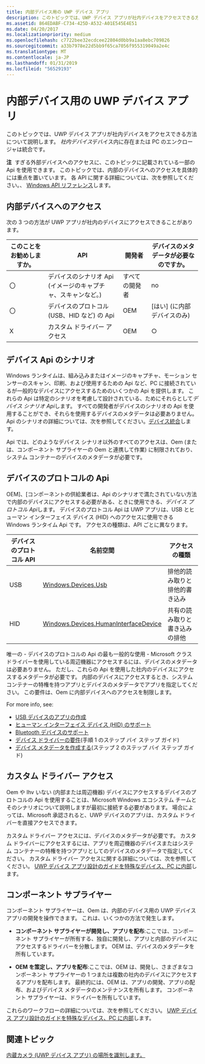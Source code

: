 ```yaml
---
title: 内部デバイス用の UWP デバイス アプリ
description: このトピックでは、UWP デバイス アプリが社内デバイスをアクセスできる方法について説明します。
ms.assetid: 864EDABF-C734-425D-A532-A01E545E4E51
ms.date: 04/20/2017
ms.localizationpriority: medium
ms.openlocfilehash: c7722bee32ecdcee22804d0bb9a1aa8ebc709826
ms.sourcegitcommit: a33b7978e22d5bb9f65ca7056f955319049a2e4c
ms.translationtype: MT
ms.contentlocale: ja-JP
ms.lasthandoff: 01/31/2019
ms.locfileid: "56529193"
---
```

# <a name="uwp-device-apps-for-internal-devices"></a>内部デバイス用の UWP デバイス アプリ


このトピックでは、UWP デバイス アプリが社内デバイスをアクセスできる方法について説明します。 *社内デバイス*デバイス内に存在または PC のエンクロージャは統合です。

**注**  すぎる外部デバイスへのアクセスに、このトピックに記載されている一部の Api を使用できます。 このトピックでは、内部のデバイスへのアクセスを具体的には重点を置いています。 各 API に関する詳細については、次を参照してください。、 [Windows API リファレンス](https://go.microsoft.com/fwlink/p/?LinkId=250938)します。

 

## <a name="span-idaccessinginternaldevicesspanspan-idaccessinginternaldevicesspanspan-idaccessinginternaldevicesspanaccessing-internal-devices"></a><span id="Accessing_internal_devices"></span><span id="accessing_internal_devices"></span><span id="ACCESSING_INTERNAL_DEVICES"></span>内部デバイスへのアクセス


次の 3 つの方法が UWP アプリが社内のデバイスにアクセスできることがあります。

| このことをお勧めしますか。 | API                                                  | 開発者      | デバイスのメタデータが必要なのですか。    |
|--------------|------------------------------------------------------|----------------|---------------------------------|
| 〇          | デバイスのシナリオ Api (イメージのキャプチャ、スキャンなど。) | すべての開発者 | no                              |
| 〇          | デバイスのプロトコル (USB、HID など) の Api                | OEM            | [はい] (に内部デバイスのみ) |
| X           | カスタム ドライバー アクセス                                 | OEM            | ○                             |

 

## <a name="span-iddevicescenarioapisspanspan-iddevicescenarioapisspanspan-iddevicescenarioapisspandevice-scenario-apis"></a><span id="Device_scenario_APIs"></span><span id="device_scenario_apis"></span><span id="DEVICE_SCENARIO_APIS"></span>デバイス Api のシナリオ


Windows ランタイムは、組み込みまたはイメージのキャプチャ、モーション センサーのスキャン、印刷、および使用するための Api など、PC に接続されているが一般的なデバイスにアクセスするためのいくつかの Api を提供します。 これらの Api は特定のシナリオを考慮して設計されている、ためにそれらとして*デバイス シナリオ Api*します。 すべての開発者がデバイスのシナリオの Api を使用することができ、それらを使用するデバイスのメタデータは必要ありません。 Api のシナリオの詳細については、次を参照してください。[デバイス統合]( https://go.microsoft.com/fwlink/p/?LinkId=306557)します。

Api では、どのようなデバイス シナリオ以外のすべてのアクセスは、Oem (または、コンポーネント サプライヤーの Oem と連携して作業) に制限されており、システム コンテナーのデバイスのメタデータが必要です。

## <a name="span-iddeviceprotocolapisspanspan-iddeviceprotocolapisspanspan-iddeviceprotocolapisspandevice-protocol-apis"></a><span id="Device_protocol_APIs"></span><span id="device_protocol_apis"></span><span id="DEVICE_PROTOCOL_APIS"></span>デバイスのプロトコルの Api


OEM]、[コンポーネントの供給業者は、Api のシナリオで満たされていない方法で内部のデバイスにアクセスする必要がある、ときに使用できる、*デバイス プロトコル Api*します。 デバイスのプロトコル Api は UWP アプリは、USB とヒューマン インターフェイス デバイス (HID) へのアクセスに使用できる Windows ランタイム Api です。 アクセスの種類は、API ごとに異なります。

| デバイスのプロトコル API | 名前空間                                                                               | アクセスの種類                      |
|---------------------|-----------------------------------------------------------------------------------------|----------------------------------|
| USB                 | [Windows.Devices.Usb](https://go.microsoft.com/fwlink/p/?LinkId=306694)                  | 排他的読み取りと排他的書き込み |
| HID                 | [Windows.Devices.HumanInterfaceDevice](https://go.microsoft.com/fwlink/p/?LinkId=306697) | 共有の読み取りと書き込みの排他    |

 

唯一の - デバイスのプロトコルの Api の最も一般的な使用 - Microsoft クラス ドライバーを使用している周辺機器にアクセスするには、デバイスのメタデータは必要ありません。 ただし、これらの Api を使用した社内のデバイスにアクセスするメタデータが必要です。 内部のデバイスにアクセスするとき、システム コンテナーの特権を持つアプリとデバイスのメタデータでアプリを指定してください。 この要件は、Oem に内部デバイスへのアクセスを制限します。

For more info, see:

-   [USB デバイスのアプリの作成](https://go.microsoft.com/fwlink/p/?LinkId=324880)
-   [ヒューマン インターフェイス デバイス (HID) のサポート](https://go.microsoft.com/fwlink/p/?LinkId=324881)
-   [Bluetooth デバイスのサポート](https://go.microsoft.com/fwlink/p/?LinkId=324882)
-   [デバイス ドライバーの要件](step-1--create-a-uwp-device-app.md)(手順 1 のステップ バイ ステップ ガイド)
-   [デバイス メタデータを作成する](step-2--create-device-metadata.md)(ステップ 2 のステップ バイ ステップ ガイド)

## <a name="span-idcustomdriveraccessspanspan-idcustomdriveraccessspanspan-idcustomdriveraccessspancustom-driver-access"></a><span id="Custom_driver_access"></span><span id="custom_driver_access"></span><span id="CUSTOM_DRIVER_ACCESS"></span>カスタム ドライバー アクセス


Oem や Ihv いない (内部または周辺機器) デバイスにアクセスするデバイスのプロトコルの Api を使用することは、Microsoft Windows エコシステム チームとそのシナリオについて説明しますが最初に接続する必要があります。 場合によっては、Microsoft 承認されると、UWP デバイスのアプリは、カスタム ドライバーを直接アクセスできます。

カスタム ドライバー アクセスには、デバイスのメタデータが必要です。 カスタム ドライバーにアクセスするには、アプリを周辺機器のデバイスまたはシステム コンテナーの特権を持つアプリとしてのデバイスのメタデータで指定してください。 カスタム ドライバー アクセスに関する詳細については、次を参照してください。 [UWP デバイス アプリ設計のガイドを特殊なデバイス、PC に内部](https://go.microsoft.com/fwlink/p/?LinkId=306693)します。

## <a name="span-idcomponentsuppliersspanspan-idcomponentsuppliersspanspan-idcomponentsuppliersspancomponent-suppliers"></a><span id="Component_suppliers"></span><span id="component_suppliers"></span><span id="COMPONENT_SUPPLIERS"></span>コンポーネント サプライヤー


コンポーネント サプライヤーは、Oem は、内部のデバイス用の UWP デバイス アプリの開発を操作できます。 これは、いくつかの方法で発生します。

-   **コンポーネント サプライヤーが開発し、アプリを配布**:ここでは、コンポーネント サプライヤーが所有する、独自に開発し、アプリと内部のデバイスにアクセスするドライバーを分散します。 OEM は、デバイスのメタデータを所有しています。

-   **OEM を策定し、アプリを配布**:ここでは、OEM は、開発し、さまざまなコンポーネント サプライヤーの 1 つまたは複数の社内のデバイスにアクセスするアプリを配布します。 最終的には、OEM は、アプリの開発、アプリの配布、およびデバイス メタデータのメンテナンスを所有します。 コンポーネント サプライヤーは、ドライバーを所有しています。

これらのワークフローの詳細については、次を参照してください。 [UWP デバイス アプリ設計のガイドを特殊なデバイス、PC に内部](https://go.microsoft.com/fwlink/p/?LinkId=306693)します。

## <a name="span-idrelatedtopicsspanrelated-topics"></a><span id="related_topics"></span>関連トピック


[内蔵カメラ (UWP デバイス アプリ) の場所を識別します。](identifying-the-location-of-internal-cameras.md)

 

 






